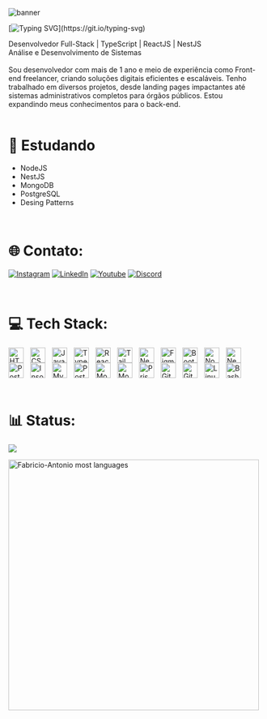 
![banner](https://yt3.googleusercontent.com/MsLN3hZ2_5xrH4KGG6QemJHuczmt4slw9L99bKAw44rDHlW9rBANxTboYXGJWCcCX3VhunmW=w1707-fcrop64=1,00005a57ffffa5a8-k-c0xffffffff-no-nd-rj)
<br>

[![Typing SVG](https://readme-typing-svg.demolab.com?font=Fira+Code&pause=1000&color=16B8F3&width=435&lines=Fabr%C3%ADcio+Santos%2C+dev+Full-Stack.)](https://git.io/typing-svg)

Desenvolvedor Full-Stack | TypeScript | ReactJS | NestJS <br>
Análise e Desenvolvimento de Sistemas <br><br>
Sou desenvolvedor com mais de 1 ano e meio de experiência como Front-end freelancer, criando soluções digitais eficientes e escaláveis. Tenho trabalhado em diversos projetos, desde landing pages impactantes até sistemas administrativos completos para órgãos públicos.
Estou expandindo meus conhecimentos para o back-end.
<br>
<br>
# 🌱 Estudando
- NodeJS
- NestJS
- MongoDB
- PostgreSQL
- Desing Patterns

<br>

# 🌐 Contato:
[![Instagram](https://img.shields.io/badge/Instagram-E4405F?style=for-the-badge&logo=instagram&logoColor=white)](https://instagram.com/fabricio.ss.dev) [![LinkedIn](https://img.shields.io/badge/LinkedIn-0077B5?style=for-the-badge&logo=linkedin&logoColor=white)](https://linkedin.com/in/fabricio-ss) [![Youtube](https://img.shields.io/badge/YouTube-FF0000?style=for-the-badge&logo=youtube&logoColor=white)](https://www.youtube.com/@DevFabricioSantos) [![Discord](https://img.shields.io/badge/Discord-5865F2?style=for-the-badge&logo=discord&logoColor=white)](https://discord.com/users/donald_duck.dev) 

<br>

# 💻 Tech Stack:

<img
  title="HTML5"
  alt="HTML5"
  align="left"
  width="30px"
  style="padding-right: 10px;"
  src="https://cdn.jsdelivr.net/gh/devicons/devicon@latest/icons/html5/html5-original.svg" 
/>

<img
  title="CSS3"
  alt="CSS3"
  align="left"
  width="30px"
  style="padding-right: 10px;"
  src="https://cdn.jsdelivr.net/gh/devicons/devicon@latest/icons/css3/css3-original.svg" 
/>

<img
  title="JavaScript"
  alt="JavaScript"
  align="left"
  width="30px"
  style="padding-right: 10px;"
  src="https://cdn.jsdelivr.net/gh/devicons/devicon@latest/icons/javascript/javascript-original.svg" 
/>

<img
  title="TypeScript"
  alt="TypeScript"
  align="left"
  width="30px"
  style="padding-right: 10px;"
  src="https://cdn.jsdelivr.net/gh/devicons/devicon@latest/icons/typescript/typescript-original.svg" 
/>

<img
  title="ReactJS"
  alt="ReactJS"
  align="left"
  width="30px"
  style="padding-right: 10px;"
  src="https://cdn.jsdelivr.net/gh/devicons/devicon@latest/icons/react/react-original.svg" 
/>

<img
  title="Tailwindcss"
  alt="Tailwindcss"
  align="left"
  width="30px"
  style="padding-right: 10px;"
  src="https://cdn.jsdelivr.net/gh/devicons/devicon@latest/icons/tailwindcss/tailwindcss-original.svg" 
/>

<img
  title="NextJS"
  alt="NextJS"
  align="left"
  width="30px"
  style="padding-right: 10px;"
  src="https://cdn.jsdelivr.net/gh/devicons/devicon@latest/icons/nextjs/nextjs-original.svg" 
/>

<img
  title="Figma"
  alt="Figma"
  align="left"
  width="30px"
  style="padding-right: 10px;"
  src="https://cdn.jsdelivr.net/gh/devicons/devicon@latest/icons/figma/figma-original.svg" 
/>

<img
  title="Bootstrap"
  alt="Bootstrap"
  align="left"
  width="30px"
  style="padding-right: 10px;"
  src="https://cdn.jsdelivr.net/gh/devicons/devicon@latest/icons/bootstrap/bootstrap-original.svg" 
/>

<img
  title="NodeJS"
  alt="NodeJS"
  align="left"
  width="30px"
  style="padding-right: 10px;"
  src="https://cdn.jsdelivr.net/gh/devicons/devicon@latest/icons/nodejs/nodejs-original.svg" 
/>

<img
  title="NestJS"
  alt="NestJS"
  align="left"
  width="30px"
  style="padding-right: 10px;"
  src="https://cdn.jsdelivr.net/gh/devicons/devicon@latest/icons/nestjs/nestjs-original.svg" 
/>

<img
  title="Postman"
  alt="Postman"
  align="left"
  width="30px"
  style="padding-right: 10px;"
  src="https://cdn.jsdelivr.net/gh/devicons/devicon@latest/icons/postman/postman-original.svg" 
/>

<img
  title="Insomnia"
  alt="Insomnia"
  align="left"
  width="30px"
  style="padding-right: 10px;"
  src="https://cdn.jsdelivr.net/gh/devicons/devicon@latest/icons/insomnia/insomnia-original.svg" 
/>

<img
  title="MySQL"
  alt="MySQL"
  align="left"
  width="30px"
  style="padding-right: 10px;"
  src="https://cdn.jsdelivr.net/gh/devicons/devicon@latest/icons/mysql/mysql-original.svg" 
/>

<img
  title="PostgreSQL"
  alt="PostgreSQL"
  align="left"
  width="30px"
  style="padding-right: 10px;"
  src="https://cdn.jsdelivr.net/gh/devicons/devicon@latest/icons/postgresql/postgresql-original.svg" 
/>

<img
  title="MongoDB"
  alt="MongoDB"
  align="left"
  width="30px"
  style="padding-right: 10px;"
  src="https://cdn.jsdelivr.net/gh/devicons/devicon@latest/icons/mongodb/mongodb-original.svg" 
/>

<img 
  title="Mongoose"
  alt="Mongoose"
  align="left"
  width="30px"
  style="padding-right: 10px;"
  src="https://cdn.jsdelivr.net/gh/devicons/devicon@latest/icons/mongoose/mongoose-original.svg" 
/>
          

<img
  title="Prisma"
  alt="Prisma"
  align="left"
  width="30px"
  style="padding-right: 10px;"
  src="https://cdn.jsdelivr.net/gh/devicons/devicon@latest/icons/prisma/prisma-original.svg" 
/>

<img
  title="Git"
  alt="Git"
  align="left"
  width="30px"
  style="padding-right: 10px;"
  src="https://cdn.jsdelivr.net/gh/devicons/devicon@latest/icons/git/git-original.svg" 
/>

<img
  title="GitHub"
  alt="GitHub"
  align="left"
  width="30px"
  style="padding-right: 10px;"
  src="https://cdn.jsdelivr.net/gh/devicons/devicon@latest/icons/github/github-original.svg" 
/>

<img
  title="Linux"
  alt="Linux"
  align="left"
  width="30px"
  style="padding-right: 10px;"
  src="https://cdn.jsdelivr.net/gh/devicons/devicon@latest/icons/linux/linux-original.svg" 
/>

<img
  title="Bash"
  alt="Bash"
  align="left"
  width="30px"
  style="padding-right: 10px;"
  src="https://cdn.jsdelivr.net/gh/devicons/devicon@latest/icons/bash/bash-original.svg" 
/>

<br>
<br>
<br>
<br>
<br>

# 📊 Status:
![](https://github-readme-streak-stats.herokuapp.com/?user=Fabricio-Antonio&theme=vision-friendly-dark&hide_border=false)<br/>


<img width="495px" src="https://github-readme-stats.vercel.app/api/top-langs/?username=Fabricio-Antonio&layout=compact&theme=vision-friendly-dark" alt="Fabricio-Antonio most languages"/>

</div>
